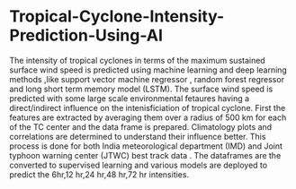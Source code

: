 # Tropical-Cyclone-Intensity-Prediction-Using-AI
The intensity of tropical cyclones in terms of the maximum sustained surface wind speed is predicted using machine learning and deep learning methods ,like support vector machine regressor , random forest regressor and long short term memory model (LSTM).
The  surface wind speed is predicted with some large scale environmental fetaures having a direct/indirect influence on the intenisficiation of tropical cyclone.
First the features are extracted by averaging them over a radius of 500 km for each of the TC center and the data frame is prepared. Climatology plots and correlations are determined to understand their influence better. This process is done for both India meteorological department (IMD) and Joint typhoon warning center (JTWC) best track data .
The dataframes are the converted to supervised learning and various models are deployed to predict the 6hr,12 hr,24 hr,48 hr,72 hr intensities. 

